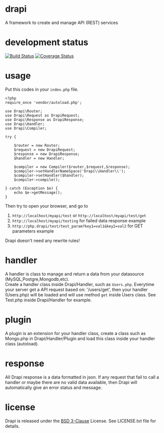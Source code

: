 drapi 
=====

A framework to create and manage API (REST) services

development status
==================

[![Build Status](https://travis-ci.org/hiraq/drapi.png?branch=dev)](https://travis-ci.org/hiraq/drapi)
[![Coverage Status](https://coveralls.io/repos/hiraq/drapi/badge.png)](https://coveralls.io/r/hiraq/drapi)

usage
=====

Put this codes in your `index.php` file.

	<?php
	require_once 'vendor/autoload.php';

	use Drapi\Router;
	use Drapi\Request as DrapiRequest;
	use Drapi\Response as DrapiResponse;
	use Drapi\Handler;
	use Drapi\Compiler;

	try {

		$router = new Router;
		$request = new DrapiRequest;
		$response = new DrapiResponse;
		$handler = new Handler;

		$compiler = new Compiler($router,$request,$response);
		$compiler->setHandlerNameSpace('Drapi\\Handler\\');
		$compiler->setHandler($handler);
		$compiler->compile();

	} catch (Exception $e) {
		echo $e->getMessage();
	}

Then try to open your browser, and go to 

1. `http://localhost/myapi/test` or `http://localhost/myapi/test/get`
2. `http://localhost/myapi/testing` for failed data response example
3. `http://php.drapi/test/test_param?key1=val1&key2=val2` for GET parameters example

Drapi doesn't need any rewrite rules!

handler
======

A handler is class to manage and return a data from your datasource (MySQL,Postgre,Mongodb,etc).  
Create a handler class inside Drapi/Handler, such as `Users.php`.  Everytime your server get a 
API request based on: '/users/get', then your handler (Users.php) will be loaded and will use method `get`
inside Users class.  See Test.php inside Drapi/Handler for example.

plugin
======

A plugin is an extension for your handler class, create a class such as Mongo.php in Drapi/Handler/Plugin
and load this class inside your handler class (autoload).

response
========

All Drapi response is a data formatted in json.  If any request that fail to call a handler or maybe
there are no valid data available, then Drapi will automatically give an error status and message.

license
=======

Drapi is released under the [BSD 3-Clause](http://opensource.org/licenses/BSD-3-Clause) License.
See LICENSE.txt file for details.